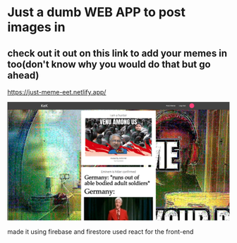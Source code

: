 

# Just a dumb WEB APP to post images in

## check out it out on this link to add your memes in too(don't know why you would do that but go ahead)

https://just-meme-eet.netlify.app/

![Alt text](./site.png)


made it using firebase and firestore 
used react for the front-end 


